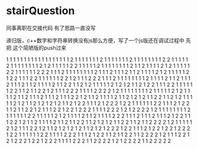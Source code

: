 # stairQuestion
同事离职在交接代码 有了思路一直没写

递归版，c++数字和字符串转换没有js那么方便，写了一个js版还在调试过程中 先把 这个简陋版的push过来

1 1 1 1 1 1 1 1 1 1
1 1 1 1 1 1 1 1 2
1 1 1 1 1 1 1 2 1
1 1 1 1 1 1 2 1 1
1 1 1 1 1 1 2 2
1 1 1 1 1 2 1 1 1
1 1 1 1 1 2 1 2
1 1 1 1 1 2 2 1
1 1 1 1 2 1 1 1 1
1 1 1 1 2 1 1 2
1 1 1 1 2 1 2 1
1 1 1 1 2 2 1 1
1 1 1 1 2 2 2
1 1 1 2 1 1 1 1 1
1 1 1 2 1 1 1 2
1 1 1 2 1 1 2 1
1 1 1 2 1 2 1 1
1 1 1 2 1 2 2
1 1 1 2 2 1 1 1
1 1 1 2 2 1 2
1 1 1 2 2 2 1
1 1 2 1 1 1 1 1 1
1 1 2 1 1 1 1 2
1 1 2 1 1 1 2 1
1 1 2 1 1 2 1 1
1 1 2 1 1 2 2
1 1 2 1 2 1 1 1
1 1 2 1 2 1 2
1 1 2 1 2 2 1
1 1 2 2 1 1 1 1
1 1 2 2 1 1 2
1 1 2 2 1 2 1
1 1 2 2 2 1 1
1 1 2 2 2 2
1 2 1 1 1 1 1 1 1
1 2 1 1 1 1 1 2
1 2 1 1 1 1 2 1
1 2 1 1 1 2 1 1
1 2 1 1 1 2 2
1 2 1 1 2 1 1 1
1 2 1 1 2 1 2
1 2 1 1 2 2 1
1 2 1 2 1 1 1 1
1 2 1 2 1 1 2
1 2 1 2 1 2 1
1 2 1 2 2 1 1
1 2 1 2 2 2
1 2 2 1 1 1 1 1
1 2 2 1 1 1 2
1 2 2 1 1 2 1
1 2 2 1 2 1 1
1 2 2 1 2 2
1 2 2 2 1 1 1
1 2 2 2 1 2
1 2 2 2 2 1
2 1 1 1 1 1 1 1 1
2 1 1 1 1 1 1 2
2 1 1 1 1 1 2 1
2 1 1 1 1 2 1 1
2 1 1 1 1 2 2
2 1 1 1 2 1 1 1
2 1 1 1 2 1 2
2 1 1 1 2 2 1
2 1 1 2 1 1 1 1
2 1 1 2 1 1 2
2 1 1 2 1 2 1
2 1 1 2 2 1 1
2 1 1 2 2 2
2 1 2 1 1 1 1 1
2 1 2 1 1 1 2
2 1 2 1 1 2 1
2 1 2 1 2 1 1
2 1 2 1 2 2
2 1 2 2 1 1 1
2 1 2 2 1 2
2 1 2 2 2 1
2 2 1 1 1 1 1 1
2 2 1 1 1 1 2
2 2 1 1 1 2 1
2 2 1 1 2 1 1
2 2 1 1 2 2
2 2 1 2 1 1 1
2 2 1 2 1 2
2 2 1 2 2 1
2 2 2 1 1 1 1
2 2 2 1 1 2
2 2 2 1 2 1
2 2 2 2 1 1
2 2 2 2 2
